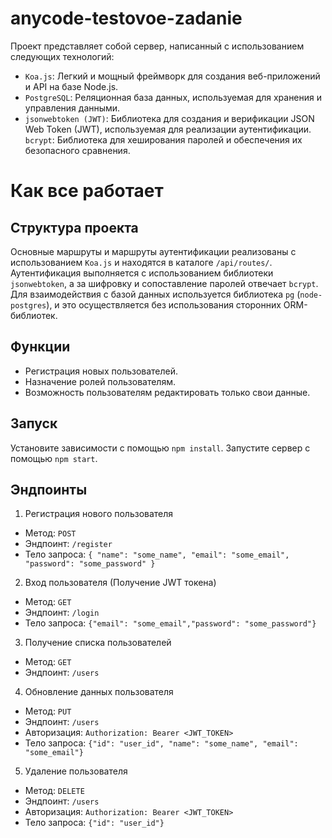 # anycode-testovoe-zadanie

Проект представляет собой сервер, написанный с использованием следующих технологий:

-   `Koa.js`: Легкий и мощный фреймворк для создания веб-приложений и API на базе Node.js.
-   `PostgreSQL`: Реляционная база данных, используемая для хранения и управления данными.
-   `jsonwebtoken (JWT)`: Библиотека для создания и верификации JSON Web Token (JWT), используемая для реализации аутентификации.
    `bcrypt`: Библиотека для хеширования паролей и обеспечения их безопасного сравнения.

# Как все работает

## Структура проекта

Основные маршруты и маршруты аутентификации реализованы с использованием `Koa.js` и находятся в каталоге `/api/routes/`. Аутентификация выполняется с использованием библиотеки `jsonwebtoken`, а за шифровку и сопоставление паролей отвечает `bcrypt`. Для взаимодействия с базой данных используется библиотека `pg` (`node-postgres`), и это осуществляется без использования сторонних ORM-библиотек.

## Функции

-   Регистрация новых пользователей.
-   Назначение ролей пользователям.
-   Возможность пользователям редактировать только свои данные.

## Запуск

Установите зависимости с помощью `npm install`.
Запустите сервер с помощью `npm start`.

## Эндпоинты

1. Регистрация нового пользователя

-   Метод: `POST`
-   Эндпоинт: `/register`
-   Тело запроса:
    `{ "name": "some_name", "email": "some_email", "password": "some_password" }`

2. Вход пользователя (Получение JWT токена)

-   Метод: `GET`
-   Эндпоинт: `/login`
-   Тело запроса:
    `{"email": "some_email","password": "some_password"}`

3. Получение списка пользователей

-   Метод: `GET`
-   Эндпоинт: `/users`

4. Обновление данных пользователя

-   Метод: `PUT`
-   Эндпоинт: `/users`
-   Авторизация: `Authorization: Bearer <JWT_TOKEN>`
-   Тело запроса:
    `{"id": "user_id", "name": "some_name", "email": "some_email"}`

5. Удаление пользователя

-   Метод: `DELETE`
-   Эндпоинт: `/users`
-   Авторизация: `Authorization: Bearer <JWT_TOKEN>`
-   Тело запроса:
    `{"id": "user_id"}`

